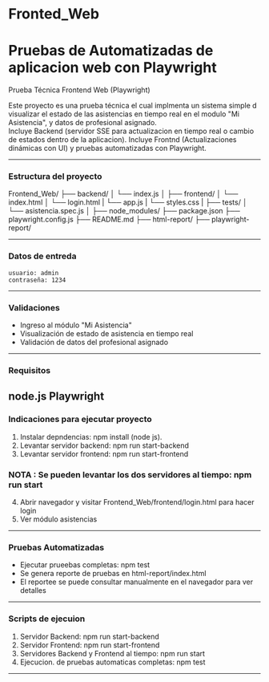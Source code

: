# Fronted_Web
Pruebas de Automatizadas de aplicacion web con Playwright
=======
Prueba Técnica Frontend Web (Playwright)

Este proyecto es una prueba técnica el cual implmenta un sistema simple d visualizar el estado de las asistencias en tiempo real
en el modulo "Mi Asistencia", y datos de profesional asignado.  
Incluye Backend (servidor SSE para actualizacion en tiempo real o cambio de estados dentro de la aplicacion). 
Incluye Frontnd (Actualizaciones dinámicas con UI) y pruebas automatizadas con Playwright.

---
### Estructura del proyecto

Frontend_Web/
├── backend/
│   └── index.js
│
├── frontend/
│   └── index.html
│   └── login.html
|   └── app.js
|   └── styles.css
|
├── tests/
│   └── asistencia.spec.js 
│
├── node_modules/
├── package.json
├── playwright.config.js
├── README.md
├── html-report/
├── playwright-report/

---
### Datos de entreda
    usuario: admin
    contraseña: 1234
---
### Validaciones

- Ingreso al módulo "Mi Asistencia"
- Visualización de estado de asistencia en tiempo real
- Validación de datos del profesional asignado
---
### Requisitos

node.js
Playwright
---

### Indicaciones para ejecutar proyecto

1. Instalar depndencias: npm install (node js).
2. Levantar servidor backend: npm run start-backend
3. Levantar servidor frontend: npm run start-frontend
### NOTA : Se pueden levantar los dos servidores al tiempo: npm run start
4. Abrir navegador y visitar Frontend_Web/frontend/login.html para hacer login
5. Ver módulo asistencias
---
### Pruebas Automatizadas

- Ejecutar prueebas completas: npm test
- Se genera reporte de pruebas en html-report/index.html
- El reportee se puede consultar manualmente en el navegador para ver detalles
---
### Scripts de ejecuion

1.  Servidor Backend: npm run start-backend
2.  Servidor Frontend: npm run start-frontend
3.  Servidores Backend y Frontend al tiempo: npm run start
4.  Ejecucion. de pruebas automaticas completas:  npm test
---
